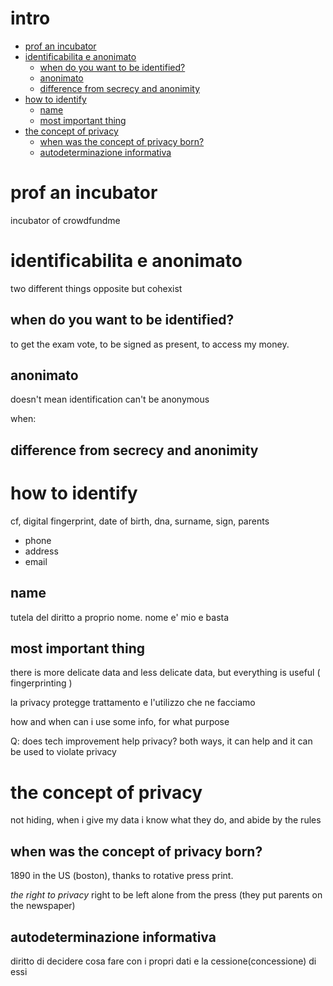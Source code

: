# intro

<!--toc:start-->

- [prof an incubator](#prof-an-incubator)
- [identificabilita e anonimato](#identificabilita-e-anonimato)
  - [when do you want to be identified?](#when-do-you-want-to-be-identified)
  - [anonimato](#anonimato)
  - [difference from secrecy and anonimity](#difference-from-secrecy-and-anonimity)
- [how to identify](#how-to-identify)
  - [name](#name)
  - [most important thing](#most-important-thing)
- [the concept of privacy](#the-concept-of-privacy)
  - [when was the concept of privacy born?](#when-was-the-concept-of-privacy-born)
  - [autodeterminazione informativa](#autodeterminazione-informativa)
  <!--toc:end-->

# prof an incubator

incubator of crowdfundme

# identificabilita e anonimato

two different things opposite but cohexist

## when do you want to be identified?

to get the exam vote, to be signed as present, to access my money.

## anonimato

doesn't mean identification can't be anonymous

when:

## difference from secrecy and anonimity

# how to identify

cf, digital fingerprint, date of birth, dna, surname, sign, parents

- phone
- address
- email

## name

tutela del diritto a proprio nome. nome e' mio e basta

## most important thing

there is more delicate data and less delicate data, but everything is useful (
fingerprinting )

la privacy protegge trattamento e l'utilizzo che ne facciamo

how and when can i use some info, for what purpose

Q: does tech improvement help privacy? both ways, it can help and it can be used
to violate privacy

# the concept of privacy

not hiding, when i give my data i know what they do, and abide by the rules

## when was the concept of privacy born?

1890 in the US (boston), thanks to rotative press print.

_the right to privacy_ right to be left alone from the press (they put parents
on the newspaper)

## autodeterminazione informativa

diritto di decidere cosa fare con i propri dati e la cessione(concessione) di
essi
